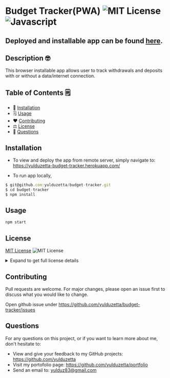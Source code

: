 # Budget Tracker(PWA) ![MIT License](https://img.shields.io/badge/mit-brightgreen) ![Javascript](https://img.shields.io/github/languages/top/nielsenjared/badmath)
## Deployed and installable app can be found [here](https://yulduzetta-budget-tracker.herokuapp.com/).


## Description 🤓
This browser installable app allows user to track withdrawals and deposits with or without a data/internet connection.
  
## Table of Contents 🗒️
* 🔧 [Installation](#installation)
* 🗒️ [Usage](#usage)
* ❤️  [Contributing](#contributing)
* ⚖️  [License](#license)
* 📩 [Questions](#questions)

## Installation
- To view and deploy the app from remote server, simply navigate to: https://yulduzetta-budget-tracker.herokuapp.com/

- To run app locally,
```typescript
$ git@github.com:yulduzetta/budget-tracker.git
$ cd budget-tracker
$ npm install
```
  
## Usage 
```typescript
npm start
```
  
##  License

  <a href="http://choosealicense.com/licenses/mit/" target="_blank">MIT License</a> ![MIT License](https://img.shields.io/badge/mit-brightgreen) 
  <details close>
  <summary>Expand to get full license details</summary>
  <p>MIT License

Copyright (c) [2021] [Yulduz Ibrahim]

Permission is hereby granted, free of charge, to any person obtaining a copy
of this software and associated documentation files (the "Software"), to deal
in the Software without restriction, including without limitation the rights
to use, copy, modify, merge, publish, distribute, sublicense, and/or sell
copies of the Software, and to permit persons to whom the Software is
furnished to do so, subject to the following conditions:

The above copyright notice and this permission notice shall be included in all
copies or substantial portions of the Software.

THE SOFTWARE IS PROVIDED "AS IS", WITHOUT WARRANTY OF ANY KIND, EXPRESS OR
IMPLIED, INCLUDING BUT NOT LIMITED TO THE WARRANTIES OF MERCHANTABILITY,
FITNESS FOR A PARTICULAR PURPOSE AND NONINFRINGEMENT. IN NO EVENT SHALL THE
AUTHORS OR COPYRIGHT HOLDERS BE LIABLE FOR ANY CLAIM, DAMAGES OR OTHER
LIABILITY, WHETHER IN AN ACTION OF CONTRACT, TORT OR OTHERWISE, ARISING FROM,
OUT OF OR IN CONNECTION WITH THE SOFTWARE OR THE USE OR OTHER DEALINGS IN THE
SOFTWARE.
</p>
  </details> 
    
  
## Contributing
Pull requests are welcome. For major changes, please open an issue first to discuss what you would like to change.

Open github issue under https://github.com/yulduzetta/budget-tracker/issues
 

## Questions
For any questions on this project, or if you want to learn more about me, don't hesitate to:
- View and give your feedback to my GitHub projects:  https://github.com/yulduzetta
- Visit my portofolio page: https://github.com/yulduzetta/portfolio
- Send an email to: yulduz83@gmail.com

